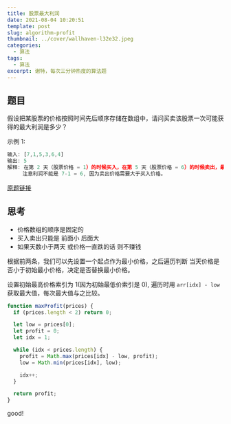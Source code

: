 ```yaml
---
title: 股票最大利润
date: 2021-08-04 10:20:51
template: post
slug: algorithm-profit
thumbnail: ../cover/wallhaven-l32e32.jpeg
categories:
  - 算法
tags:
  - 算法
excerpt: 谢特，每次三分钟热度的算法题
---
```


## 题目

假设把某股票的价格按照时间先后顺序存储在数组中，请问买卖该股票一次可能获得的最大利润是多少？

示例 1:

```js
输入: [7,1,5,3,6,4]
输出: 5
解释: 在第 2 天（股票价格 = 1）的时候买入，在第 5 天（股票价格 = 6）的时候卖出，最大利润 = 6-1 = 5 。
     注意利润不能是 7-1 = 6, 因为卖出价格需要大于买入价格。
```

[原题链接](https://leetcode-cn.com/problems/best-time-to-buy-and-sell-stock/)

## 思考

- 价格数组的顺序是固定的
- 买入卖出只能是 前面小 后面大
- 如果天数小于两天 或价格一直跌的话 则不赚钱

根据前两条，我们可以先设置一个起点作为最小价格，之后遍历判断 当天价格是否小于初始最小价格，决定是否替换最小价格。

设置初始最高价格索引为 1(因为初始最低价索引是 0), 遍历时用 `arr[idx] - low` 获取最大值，每次最大值与之比较。

```js
function maxProfit(prices) {
  if (prices.length < 2) return 0;

  let low = prices[0];
  let profit = 0;
  let idx = 1;

  while (idx < prices.length) {
    profit = Math.max(prices[idx] - low, profit);
    low = Math.min(prices[idx], low);

    idx++;
  }

  return profit;
}
```

good!

